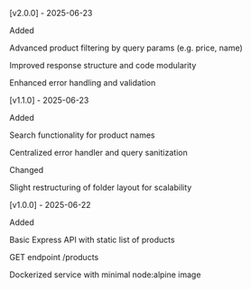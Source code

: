 [v2.0.0] - 2025-06-23

Added

Advanced product filtering by query params (e.g. price, name)

Improved response structure and code modularity

Enhanced error handling and validation

[v1.1.0] - 2025-06-23

Added

Search functionality for product names

Centralized error handler and query sanitization

Changed

Slight restructuring of folder layout for scalability

[v1.0.0] - 2025-06-22

Added

Basic Express API with static list of products

GET endpoint /products

Dockerized service with minimal node:alpine image
